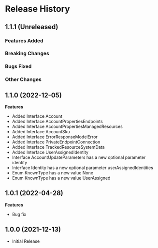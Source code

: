# Release History

## 1.1.1 (Unreleased)

### Features Added

### Breaking Changes

### Bugs Fixed

### Other Changes

## 1.1.0 (2022-12-05)
    
**Features**

  - Added Interface Account
  - Added Interface AccountPropertiesEndpoints
  - Added Interface AccountPropertiesManagedResources
  - Added Interface AccountSku
  - Added Interface ErrorResponseModelError
  - Added Interface PrivateEndpointConnection
  - Added Interface TrackedResourceSystemData
  - Added Interface UserAssignedIdentity
  - Interface AccountUpdateParameters has a new optional parameter identity
  - Interface Identity has a new optional parameter userAssignedIdentities
  - Enum KnownType has a new value None
  - Enum KnownType has a new value UserAssigned
    
## 1.0.1 (2022-04-28)

**Features**

  - Bug fix

## 1.0.0 (2021-12-13)

- Initial Release
